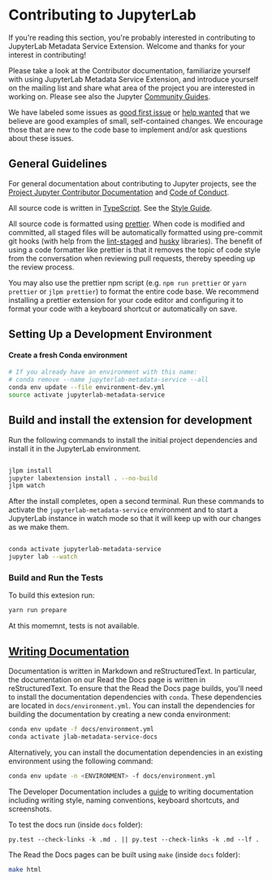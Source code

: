 # Contributing to JupyterLab

If you're reading this section, you're probably interested in contributing to
JupyterLab Metadata Service Extension. Welcome and thanks for your interest in contributing!

Please take a look at the Contributor documentation, familiarize yourself with
using JupyterLab Metadata Service Extension, and introduce yourself on the mailing list and share
what area of the project you are interested in working on. Please see also the
Jupyter [Community Guides](https://jupyter.readthedocs.io/en/latest/community/content-community.html).

We have labeled some issues as [good first issue](https://github.com/jupyterlab/jupyterlab-metadata-service/issues?q=is%3Aopen+is%3Aissue+label%3A%22good+first+issue%22) or [help wanted](https://github.com/jupyterlab/jupyterlab-metadata-service/issues?q=is%3Aissue+is%3Aopen+label%3A%22help+wanted%22)
that we believe are good examples of small, self-contained changes.
We encourage those that are new to the code base to implement and/or ask
questions about these issues.

## General Guidelines

For general documentation about contributing to Jupyter projects, see the
[Project Jupyter Contributor Documentation](https://jupyter.readthedocs.io/en/latest/contributor/content-contributor.html) and [Code of Conduct](https://github.com/jupyter/governance/blob/master/conduct/code_of_conduct.md).

All source code is written in
[TypeScript](http://www.typescriptlang.org/Handbook). See the [Style
Guide](https://github.com/jupyterlab/jupyterlab/wiki/TypeScript-Style-Guide).

All source code is formatted using [prettier](https://prettier.io).
When code is modified and committed, all staged files will be automatically
formatted using pre-commit git hooks (with help from the
[lint-staged](https://github.com/okonet/lint-staged) and
[husky](https://github.com/typicode/husky) libraries). The benefit of using a
code formatter like prettier is that it removes the topic of code style from the conversation
when reviewing pull requests, thereby speeding up the review process.

You may also use the prettier npm script (e.g. `npm run prettier` or `yarn prettier` or `jlpm prettier`) to format the entire code base. We recommend
installing a prettier
extension for your code editor and configuring it to format your code with
a keyboard shortcut or automatically on save.

## Setting Up a Development Environment

#### Create a fresh Conda environment

```bash
# If you already have an environment with this name:
# conda remove --name jupyterlab-metadata-service --all
conda env update --file environment-dev.yml
source activate jupyterlab-metadata-service
```

## Build and install the extension for development

Run the following commands to install the initial project dependencies and install it in the JupyterLab environment.

```bash

jlpm install
jupyter labextension install . --no-build
jlpm watch

```

After the install completes, open a second terminal. Run these commands to activate the `jupyterlab-metadata-service`
environment and to start a JupyterLab instance in watch mode so that it will keep up with our changes as we make them.

```bash

conda activate jupyterlab-metadata-service
jupyter lab --watch

```

### Build and Run the Tests

To build this extesion run:

```bash
yarn run prepare
```

At this momemnt, tests is not available.

## [Writing Documentation](#writing-documenation)

Documentation is written in Markdown and reStructuredText. In particular, the documentation on our Read the Docs page is written in reStructuredText. To ensure that the Read the Docs page builds, you'll need to install the documentation dependencies with `conda`. These dependencies are located in `docs/environment.yml`. You can install the dependencies for building the documentation by creating a new conda environment:

```bash
conda env update -f docs/environment.yml
conda activate jlab-metadata-service-docs
```

Alternatively, you can install the documentation dependencies in an existing environment using the following command:

```bash
conda env update -n <ENVIRONMENT> -f docs/environment.yml
```

The Developer Documentation includes a [guide](http://jupyterlab.readthedocs.io/en/latest/developer/documentation.html) to writing documentation including writing style, naming conventions, keyboard shortcuts, and screenshots.

To test the docs run (inside `docs` folder):

```
py.test --check-links -k .md . || py.test --check-links -k .md --lf .
```

The Read the Docs pages can be built using `make` (inside `docs` folder):

```bash
make html
```
